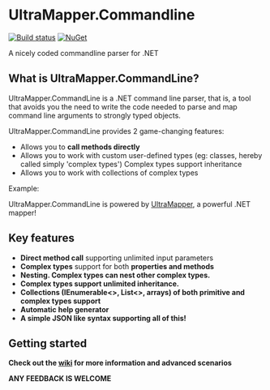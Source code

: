 # UltraMapper.Commandline
[![Build status](https://ci.appveyor.com/api/projects/status/github/maurosampietro/UltraMapper.Commandline?svg=true)](https://ci.appveyor.com/project/maurosampietro/ultramapper.Commandline/branch/master)
[![NuGet](http://img.shields.io/nuget/v/UltraMapper.svg)](https://www.nuget.org/packages/UltraMapper.Commandline/)

A nicely coded commandline parser for .NET 



What is UltraMapper.CommandLine?
--------------------------------

UltraMapper.CommandLine is a .NET command line parser, that is, a tool that avoids you the need to write the code needed to parse and map command line arguments to strongly typed objects.

UltraMapper.CommandLine provides 2 game-changing features:

-   Allows you to <b>call methods directly</b>
-   Allows you to work with custom user-defined types (eg: classes, hereby called simply 'complex types')
    Complex types support inheritance
-   Allows you to work with collections of complex types

Example:


UltraMapper.CommandLine is powered by [UltraMapper](https://github.com/maurosampietro/UltraMapper), a powerful .NET mapper!

Key features
--------------------------------

- <b>Direct method call</b> supporting unlimited input parameters
- <b>Complex types</b> support for both <b>properties<b> and <b>methods</b>
- <b>Nesting</b>. Complex types can nest other complex types.
- Complex types support <b>unlimited inheritance</b>.
- <b>Collections</b> (IEnumerable<>, List<>, arrays) of both <b>primitive</b> and <b>complex types</b> support
- Automatic <b>help generator</b>
- A <b>simple JSON like syntax</b> supporting all of this!


Getting started
--------------------------------

Check out the [wiki](https://github.com/maurosampietro/UltraMapper.CommandLine/wiki/Getting-started) for more information and advanced scenarios



**ANY FEEDBACK IS WELCOME**
